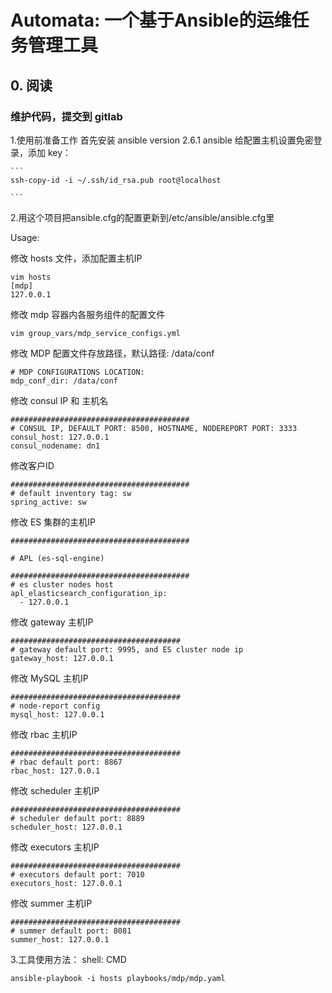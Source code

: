 # Automata: 一个基于Ansible的运维任务管理工具

## 0. 阅读

### 维护代码，提交到 gitlab

1.使用前准备工作
  首先安装 ansible version 2.6.1
  ansible 给配置主机设置免密登录，添加 key：
  
    ```
    ssh-copy-id -i ~/.ssh/id_rsa.pub root@localhost
  
    ```
2.用这个项目把ansible.cfg的配置更新到/etc/ansible/ansible.cfg里
  
  Usage:
  
  修改 hosts 文件，添加配置主机IP
  ```
  vim hosts
  [mdp]
  127.0.0.1
  
  ```
  修改 mdp 容器内各服务组件的配置文件
  ```
  vim group_vars/mdp_service_configs.yml
  
  ```
  修改 MDP 配置文件存放路径，默认路径: /data/conf
  ```
  # MDP CONFIGURATIONS LOCATION:
  mdp_conf_dir: /data/conf
  
  ```
  修改 consul IP  和  主机名
  ```
  ########################################
  # CONSUL IP, DEFAULT PORT: 8500, HOSTNAME, NODEREPORT PORT: 3333
  consul_host: 127.0.0.1
  consul_nodename: dn1
  
  ```
  修改客户ID
  ```
  ########################################
  # default inventory tag: sw
  spring_active: sw
  
  ```
  修改 ES 集群的主机IP
  ```
  ########################################
  
  # APL (es-sql-engine)
  
  ########################################
  # es cluster nodes host
  apl_elasticsearch_configuration_ip: 
    - 127.0.0.1
  
  ```
  修改 gateway 主机IP
  ```
  ######################################
  # gateway default port: 9995, and ES cluster node ip 
  gateway_host: 127.0.0.1 
  
  ```
  修改 MySQL 主机IP
  ```
  ######################################
  # node-report config 
  mysql_host: 127.0.0.1
  
  ```
  修改 rbac 主机IP
  ```
  ######################################
  # rbac default port: 8867
  rbac_host: 127.0.0.1
  
  ```
  修改 scheduler 主机IP
  ```
  ######################################
  # scheduler default port: 8889
  scheduler_host: 127.0.0.1
  
  ```
  修改 executors 主机IP
  ```
  ######################################
  # executors default port: 7010
  executors_host: 127.0.0.1
  
  ```
  修改 summer 主机IP
  ```
  ######################################
  # summer default port: 8081
  summer_host: 127.0.0.1
  
  ```
3.工具使用方法：
  shell: CMD
  ```
  ansible-playbook -i hosts playbooks/mdp/mdp.yaml 
  
  ```
  

